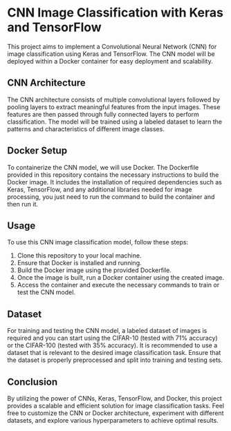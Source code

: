 # CNN Image Classification with Keras and TensorFlow

This project aims to implement a Convolutional Neural Network (CNN) for image classification using Keras and TensorFlow. The CNN model will be deployed within a Docker container for easy deployment and scalability.

## CNN Architecture

The CNN architecture consists of multiple convolutional layers followed by pooling layers to extract meaningful features from the input images. These features are then passed through fully connected layers to perform classification. The model will be trained using a labeled dataset to learn the patterns and characteristics of different image classes.

## Docker Setup

To containerize the CNN model, we will use Docker. The Dockerfile provided in this repository contains the necessary instructions to build the Docker image. It includes the installation of required dependencies such as Keras, TensorFlow, and any additional libraries needed for image processing, you just need to run the command to build the container and then run it.

## Usage

To use this CNN image classification model, follow these steps:

1. Clone this repository to your local machine.
2. Ensure that Docker is installed and running.
3. Build the Docker image using the provided Dockerfile.
4. Once the image is built, run a Docker container using the created image.
5. Access the container and execute the necessary commands to train or test the CNN model.

## Dataset

For training and testing the CNN model, a labeled dataset of images is required and you can start using the CIFAR-10 (tested with 71% accuracy) or the CIFAR-100 (tested with 35% accuracy). It is recommended to use a dataset that is relevant to the desired image classification task. Ensure that the dataset is properly preprocessed and split into training and testing sets.

## Conclusion

By utilizing the power of CNNs, Keras, TensorFlow, and Docker, this project provides a scalable and efficient solution for image classification tasks. Feel free to customize the CNN or Docker architecture, experiment with different datasets, and explore various hyperparameters to achieve optimal results.

